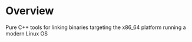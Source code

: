 Overview 
========

Pure C++ tools for linking binaries targeting the x86_64 platform running a modern Linux OS


